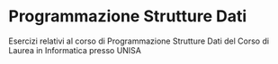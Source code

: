 # Programmazione Strutture Dati
Esercizi relativi al corso di Programmazione Strutture Dati del Corso di Laurea in Informatica presso UNISA
